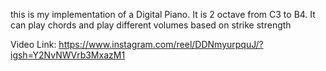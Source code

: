 this is my implementation of a Digital Piano. It is 2 octave from C3 to B4. It can play chords and play different volumes based on strike strength

Video Link: https://www.instagram.com/reel/DDNmyurpquJ/?igsh=Y2NvNWVrb3MxazM1
